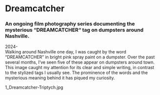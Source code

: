 # Dreamcatcher
### An ongoing film photography series documenting the mysterious “DREAMCATCHER“ tag on dumpsters around Nashville.
2024-\
Walking around Nashville one day, I was caught by the word “DREAMCATCHER” in bright pink spray paint on a dumpster. Over the past several months, I’ve seen five of these appear on dumpsters around town. This image caught my attention for its clear and simple writing, in contrast to the stylized tags I usually see. The prominence of the words and the mysterious meaning behind it has piqued my curiosity.

1_Dreamcatcher-Triptych.jpg
